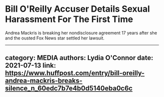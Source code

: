 # Bill O'Reilly Accuser Details Sexual Harassment For The First Time

Andrea Mackris is breaking her nondisclosure agreement 17 years after she and the ousted Fox News star settled her lawsuit.

---
category: MEDIA
authors: Lydia O'Connor
date: 2021-07-13
link: https://www.huffpost.com/entry/bill-oreilly-andrea-mackris-breaks-silence_n_60edc7b7e4b0d5140eba0c6c
---
